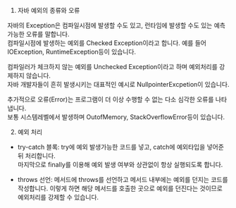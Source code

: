 1. 자바 예외의 종류와 오류

자바의 Exception은 컴파일시점에 발생할 수도 있고, 런타임에 발생할 수도 있는 예측 가능한 오류를 말합니다.  
컴파일시점에 발생하는 예외를 Checked Exception이라고 합니다. 예를 들어 IOException, RuntimeException등이 있습니다.

컴파일러가 체크하지 않는 예외를 Unchecked Exception이라고 하며 예외처리를 강제하지 않습니다.  
자바 개발자들이 흔히 발생시키는 대표적인 예시로 NullpointerExcpetion이 있습니다.

추가적으로 오류(Error)는 프로그램이 더 이상 수행할 수 없는 다소 심각한 오류를 나타냅니다.  
보통 시스템레벨에서 발생하며 OutofMemory, StackOverflowError등이 있습니다.

2. 예외 처리
- try-catch 블록: try에 예외 발생가능한 코드를 넣고, catch에 예외타입을 넣어준 뒤 처리합니다.  
마지막으로 finally를 이용해 예외 발생 여부와 상관없이 항상 실행되도록 합니다.
  
- throws 선언: 메서드에 throws를 선언하고 메서드 내부에는 예외를 던지는 코드를 작성합니다.
이렇게 하면 해당 메서드를 호출한 곳으로 예외를 던진다는 것이므로 예외처리를 강제할 수 있습니다.  



